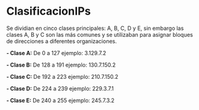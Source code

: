 # ClasificacionIPs

Se dividian en cinco clases principales: A, B, C, D y E, sin embargo las clases A, B y C son las más comunes y se utilizaban para asignar bloques de direcciones a diferentes organizaciones.

**- Clase A:**
De 0 a 127 ejemplo: 3.129.7.2

**- Clase B:** 
De 128 a 191 ejemplo: 130.7.150.2

**- Clase C:**
De 192 a 223 ejemplo: 210.7.150.2

**- Clase D:**
De 224 a 239 ejemplo: 229.3.7.1

**- Clase E:**
De 240 a 255 ejemplo: 245.7.3.2
